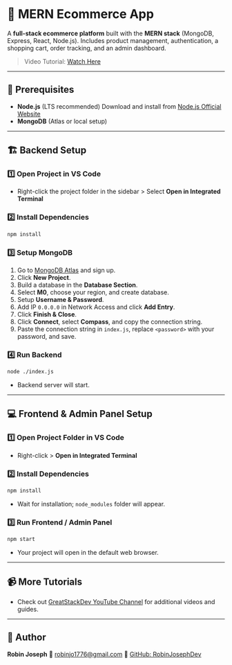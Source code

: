 # 🛒 MERN Ecommerce App

A **full-stack ecommerce platform** built with the **MERN stack** (MongoDB, Express, React, Node.js). Includes product management, authentication, a shopping cart, order tracking, and an admin dashboard.

> Video Tutorial: [Watch Here](https://youtu.be/9ObIuvWFaSI)

---

## 🚀 Prerequisites

* **Node.js** (LTS recommended)
  Download and install from [Node.js Official Website](https://nodejs.org/en/download/)
* **MongoDB** (Atlas or local setup)

---

## 🏗️ Backend Setup

### 1️⃣ Open Project in VS Code

* Right-click the project folder in the sidebar > Select **Open in Integrated Terminal**

### 2️⃣ Install Dependencies

```bash
npm install
```

### 3️⃣ Setup MongoDB

1. Go to [MongoDB Atlas](https://www.mongodb.com/cloud/atlas) and sign up.
2. Click **New Project**.
3. Build a database in the **Database Section**.
4. Select **M0**, choose your region, and create database.
5. Setup **Username & Password**.
6. Add IP `0.0.0.0` in Network Access and click **Add Entry**.
7. Click **Finish & Close**.
8. Click **Connect**, select **Compass**, and copy the connection string.
9. Paste the connection string in `index.js`, replace `<password>` with your password, and save.

### 4️⃣ Run Backend

```bash
node ./index.js
```

* Backend server will start.

---

## 💻 Frontend & Admin Panel Setup

### 1️⃣ Open Project Folder in VS Code

* Right-click > **Open in Integrated Terminal**

### 2️⃣ Install Dependencies

```bash
npm install
```

* Wait for installation; `node_modules` folder will appear.

### 3️⃣ Run Frontend / Admin Panel

```bash
npm start
```

* Your project will open in the default web browser.

---

## 📹 More Tutorials

* Check out [GreatStackDev YouTube Channel](https://www.youtube.com/@GreatStackDev/videos) for additional videos and guides.

---

## 👤 Author

**Robin Joseph**
📧 [robinjo1776@gmail.com](mailto:robinjo1776@gmail.com)
🔗 [GitHub: RobinJosephDev](https://github.com/RobinJosephDev)
